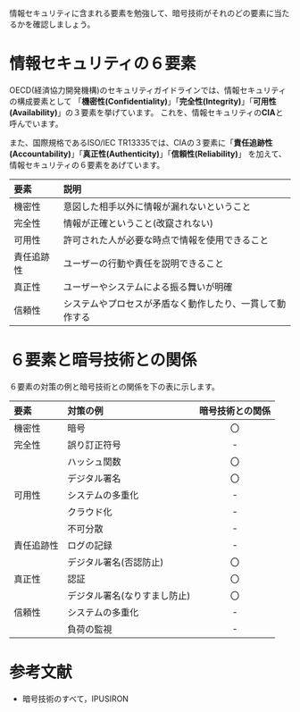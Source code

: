<!--
目的: セキュリティと暗号技術について理解する
キーワード: 機密性、完全性、真正性
-->

情報セキュリティに含まれる要素を勉強して、暗号技術がそれのどの要素に当たるかを確認しましょう。

# 情報セキュリティの６要素

OECD(経済協力開発機構)のセキュリティガイドラインでは、情報セキュリティの構成要素として
「**機密性(Confidentiality)**」「**完全性(Integrity)**」「**可用性(Availability)**」の３要素を挙げています。
これを、情報セキュリティの**CIA**と呼んでいます。

また、国際規格であるISO/IEC TR13335では、CIAの３要素に「**責任追跡性(Accountability)**」「**真正性(Authenticity)**」「**信頼性(Reliability)**」
を加えて、情報セキュリティの６要素をあげています。


|要素|説明|
|:-|:-|
|機密性|意図した相手以外に情報が漏れないということ|
|完全性|情報が正確ということ(改竄されない)|
|可用性|許可された人が必要な時点で情報を使用できること|
|責任追跡性|ユーザーの行動や責任を説明できること|
|真正性|ユーザーやシステムによる振る舞いが明確|
|信頼性|システムやプロセスが矛盾なく動作したり、一貫して動作する|

# ６要素と暗号技術との関係

６要素の対策の例と暗号技術との関係を下の表に示します。

|要素|対策の例|暗号技術との関係|
|:-|:-|:-:|
|機密性|暗号|〇|
|完全性|誤り訂正符号|-|
||ハッシュ関数|〇|
||デジタル署名|〇|
|可用性|システムの多重化|-|
||クラウド化|-|
||不可分散|-|
|責任追跡性|ログの記録|-|
||デジタル署名(否認防止)|〇|
|真正性|認証|〇|
||デジタル署名(なりすまし防止)|〇|
|信頼性|システムの多重化|-|
||負荷の監視|-|

# 参考文献

- 暗号技術のすべて，IPUSIRON